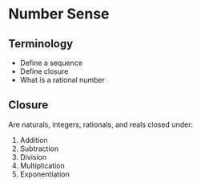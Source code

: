 # Number Sense

## Terminology
  * Define a sequence
  * Define closure
  * What is a rational number

## Closure
  
Are naturals, integers, rationals, and reals closed under:

1. Addition
2. Subtraction
3. Division
4. Multiplication
5. Exponentiation
